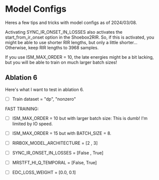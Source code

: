 # Model Configs

Heres a few tips and tricks with model configs as of 2024/03/08.

Activating SYNC_IR_ONSET_IN_LOSSES also activates the start_from_ir_onset option in the Shoebox2RIR. So, if this is activated, you might be able to use shorter RIR lengths, but only a little shorter...
Otherwise, keep RIR lengths to 3968 samples.

If you use ISM_MAX_ORDER = 10, the late energies might be a bit lacking, but you will be able to train on much larger batch sizes!

## Ablation 6

Here's what I want to test in ablation 6.

- [ ] Train dataset = "dp", "nonzero"

FAST TRAINING:

- [ ] ISM_MAX_ORDER = 10 but with larger batch size: This is dumb! I'm limited by IO speed.
- [ ] ISM_MAX_ORDER = 15 but with BATCH_SIZE = 8.

- [ ] RIRBOX_MODEL_ARCHITECTURE = [2 , 3]

- [ ] SYNC_IR_ONSET_IN_LOSSES = [False , True]

- [ ] MRSTFT_HI_Q_TEMPORAL = [False, True]

- [ ] EDC_LOSS_WEIGHT = [0.0, 0.1]
